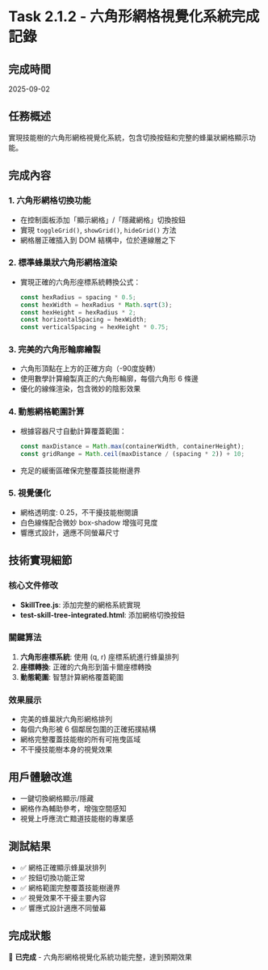 # Task 2.1.2 - 六角形網格視覺化系統完成記錄

## 完成時間
2025-09-02

## 任務概述
實現技能樹的六角形網格視覺化系統，包含切換按鈕和完整的蜂巢狀網格顯示功能。

## 完成內容

### 1. 六角形網格切換功能
- 在控制面板添加「顯示網格」/「隱藏網格」切換按鈕
- 實現 `toggleGrid()`, `showGrid()`, `hideGrid()` 方法
- 網格層正確插入到 DOM 結構中，位於連線層之下

### 2. 標準蜂巢狀六角形網格渲染
- 實現正確的六角形座標系統轉換公式：
  ```javascript
  const hexRadius = spacing * 0.5;
  const hexWidth = hexRadius * Math.sqrt(3);
  const hexHeight = hexRadius * 2;
  const horizontalSpacing = hexWidth;
  const verticalSpacing = hexHeight * 0.75;
  ```

### 3. 完美的六角形輪廓繪製
- 六角形頂點在上方的正確方向（-90度旋轉）
- 使用數學計算繪製真正的六角形輪廓，每個六角形 6 條邊
- 優化的線條渲染，包含微妙的陰影效果

### 4. 動態網格範圍計算
- 根據容器尺寸自動計算覆蓋範圍：
  ```javascript
  const maxDistance = Math.max(containerWidth, containerHeight);
  const gridRange = Math.ceil(maxDistance / (spacing * 2)) + 10;
  ```
- 充足的緩衝區確保完整覆蓋技能樹邊界

### 5. 視覺優化
- 網格透明度: 0.25，不干擾技能樹閱讀
- 白色線條配合微妙 box-shadow 增強可見度
- 響應式設計，適應不同螢幕尺寸

## 技術實現細節

### 核心文件修改
- **SkillTree.js**: 添加完整的網格系統實現
- **test-skill-tree-integrated.html**: 添加網格切換按鈕

### 關鍵算法
1. **六角形座標系統**: 使用 (q, r) 座標系統進行蜂巢排列
2. **座標轉換**: 正確的六角形到笛卡爾座標轉換
3. **動態範圍**: 智慧計算網格覆蓋範圍

### 效果展示
- 完美的蜂巢狀六角形網格排列
- 每個六角形被 6 個鄰居包圍的正確拓撲結構
- 網格完整覆蓋技能樹的所有可拖曳區域
- 不干擾技能樹本身的視覺效果

## 用戶體驗改進
- 一鍵切換網格顯示/隱藏
- 網格作為輔助參考，增強空間感知
- 視覺上呼應流亡黯道技能樹的專業感

## 測試結果
- ✅ 網格正確顯示蜂巢狀排列
- ✅ 按鈕切換功能正常
- ✅ 網格範圍完整覆蓋技能樹邊界
- ✅ 視覺效果不干擾主要內容
- ✅ 響應式設計適應不同螢幕

## 完成狀態
🎯 **已完成** - 六角形網格視覺化系統功能完整，達到預期效果